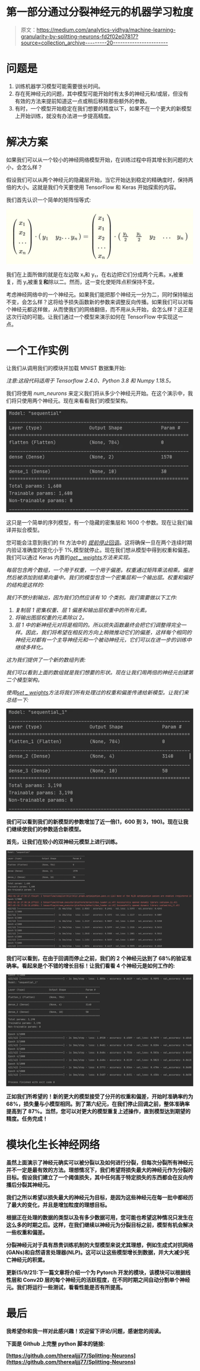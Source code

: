 # 第一部分通过分裂神经元的机器学习粒度

> 原文：<https://medium.com/analytics-vidhya/machine-learning-granularity-by-splitting-neurons-fd2f02e07817?source=collection_archive---------20----------------------->

# 问题是

1.  训练机器学习模型可能需要很长时间。
2.  存在死神经元的问题，其中模型可能开始时有太多的神经元和/或层，但没有有效的方法来提前知道这一点或稍后移除那些额外的参数。
3.  有时，一个模型开始稳定在我们想要的精度以下，如果不在一个更大的新模型上开始训练，就没有办法进一步提高精度。

# 解决方案

如果我们可以从一个较小的神经网络模型开始，在训练过程中将其增长到问题的大小，会怎么样？

假设我们可以从两个神经元的隐藏层开始，当它开始达到稳定的精确度时，保持两倍的大小。这就是我们今天要使用 TensorFlow 和 Keras 开始探索的内容。

我们首先认识一个简单的矩阵恒等式:

![](img/c484659cb78d7886f7bd3af70e9f1240.png)

我们在上面所做的就是在左边取 x₁和 y₁，在右边把它们分成两个元素。x₁被重复，而 y₁被重复**和**除以二。然而，这一变化使矩阵点积保持不变。

考虑神经网络中的一个神经元。如果我们能把那个神经元一分为二，同时保持输出不变，会怎么样？这将给予损失函数新的参数来调整反向传播。如果我们可以对每个神经元都这样做，从而使我们的网络翻倍，而不用从头开始，会怎么样？这正是这次行动的可能。让我们通过一个模型来演示如何在 TensorFlow 中实现这一点。

# 一个工作实例

让我们从调用我们的模块并加载 MNIST 数据集开始:

*注意:这段代码适用于 Tensorflow 2.4.0、Python 3.8 和 Numpy 1.18.5。*

我们将使用 *num_neurons* 来定义我们将从多少个神经元开始。在这个演示中，我们将只使用两个神经元。现在来看看我们的模型架构。

![](img/454f04aa0d4fc1a5cd5077d84dcffe93.png)

这只是一个简单的序列模型，有一个隐藏的密集层和 1600 个参数。现在让我们编译并拟合模型。

您可能会注意到我们的 fit 方法中的 [*提前停止*回调](https://keras.io/api/callbacks/early_stopping/)。这将确保一旦在两个连续时期内验证准确度的变化小于 1%,模型就停止。现在我们想从模型中得到权重和偏差。我们可以通过 Keras 内置的[*get _ weights*](https://keras.io/api/models/model_saving_apis/#get_weights-method)*方法来实现。*

*每层包含两个数组，一个用于权重，一个用于偏差。权重通过矩阵乘法相乘。偏差然后被添加到结果向量中。我们的模型包含一个密集层和一个输出层。权重和偏好的结构是这样的:*

*我们不想分割输出，因为我们仍然应该有 10 个类别。我们需要做以下工作:*

1.  *复制层 1 密集权重、层 1 偏差和输出层权重中的所有元素。*
2.  *将输出图层权重的元素除以 2。*
3.  *层 1 中的新神经元对将是相同的。所以损失函数最终会把它们调整得完全一样。因此，我们将希望在相反的方向上稍微推动它们的偏差，这样每个相同的神经元对都有一个主导神经元和一个被动神经元，它们可以在进一步的训练中继续多样化。*

*这为我们提供了一个新的数组列表:*

*我们可以看到上面的数组就是我们想要的形状。现在让我们用两倍的神经元创建第二个模型架构。*

*使用[*set _ weights*](https://keras.io/api/models/model_saving_apis/#set_weights-method)*方法将我们所有处理过的权重和偏差传递给新模型。让我们来总结一下:**

**![](img/5a46d30a0bdf4f358bf4662a744fe6db.png)**

**我们可以看到我们的新模型的参数增加了近一倍(1，600 到 3，190)。现在让我们继续使我们的参数适合新模型。**

**首先，让我们在较小的双神经元模型上进行训练。**

**![](img/21f1177d1e1be005f2fb3a43852cbeab.png)**

**我们可以看到，在由于回调而停止之前，我们的 2 个神经元达到了 68%的验证准确率。看起来是个不错的增长目标！让我们看看 4 个神经元是如何工作的:**

**![](img/e8b6421660d91940e2301eca26055544.png)**

**正如我们所希望的！新的更大的模型接受了分开的权重和偏差，开始时准确率约为 68%，损失量与小模型相同。到了第六纪元，在我们停止回调之前，整体准确率提高到了 87%。当然，您可以对更大的模型重复上述操作，直到模型达到期望的精度。任务完成！**

# **模块化生长神经网络**

**虽然上面演示了神经元确实可以被分裂以及如何进行分裂，但每次分裂所有神经元并不一定是最有效的方法。理想情况下，我们希望将损失最大的神经元作为分裂的目标。假设我们建立了一个阈值损失，其中任何高于特定损失的东西都会在反向传播后分裂其神经元。**

**我们之所以希望以损失最大的神经元为目标，是因为这些神经元在每一批中都经历了最大的变化，并且是增加粒度的理想目标。**

**根据正在处理的数据的类型以及有多少数据可用，您可能也希望这种情况只发生在这么多的时期之后。这样，在我们继续以神经元为分裂目标之前，模型有机会解决一些权重和偏差。**

**分裂神经元对于具有昂贵训练机制的大型模型来说尤其理想，例如生成式对抗网络(GANs)和自然语言处理器(NLP)。这可以让这些模型增长到数据，并大大减少死亡神经元的积累。**

**更新(5/9/21):下一篇文章将介绍一个为 Pytorch 开发的模块，该模块可以根据线性层和 Conv2D 层的每个神经元的活跃程度，在不同时期之间自动分割单个神经元。我们将运行一些测试，看看性能是否有所提高。**

# **最后**

**我希望你和我一样对此感兴趣！欢迎留下评论/问题，感谢您的阅读。**

**下面是 Github 上完整 python 脚本的链接:**

**[https://github.com/therealjjj77/Splitting-Neurons](https://github.com/therealjjj77/Splitting-Neurons)**